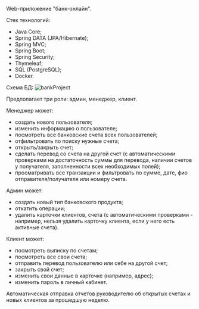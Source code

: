 Web-приложение "банк-онлайн".

Стек технологий:
- Java Core;
- Spring DATA (JPA/Hibernate);
- Spring MVC;
- Spring Boot;
- Spring Security;
- Thymeleaf;
- SQL (PostgreSQL);
- Docker.

Схема БД:
![bankProject](https://github.com/Anna-Lebedinskaya/bankOnline/assets/112424502/a158dc8a-2017-47cd-bf2c-57998382c489)

Предполагает три роли: админ, менеджер, клиент.

Менеджер может:
- создать нового пользователя;
- изменить информацию о пользователе;
- посмотреть все банковские счета всех пользователей;
- отфильтровать по поиску нужные счета;
- открыть/закрыть счет;
- сделать перевод со счета на другой счет (с автоматическими проверками на достаточность суммы для перевода, наличии счетов у получателя, заполненности всех необходимых полей);
- просматривать все транзакции и фильтровать по сумме, дате, фио отправителя/получателя или номеру счета.

Админ может:
- создать новый тип банковского продукта;
- откатить операции;
- удалить карточки клиентов, счета (с автоматическими проверками - например, нельзя удалить карточку клиента, если у него есть активные счета).

Клиент может:
- посмотреть выписку по счетам;
- посмотреть все свои счета;
- отправить перевод пользователю или себе на другой счет;
- закрыть свой счет;
- изменить свои данные в карточке (например, адрес);
- изменить пароль в личный кабинет.

Автоматическая отправка отчетов руководителю об открытых счетах и новых клиентов за прошедшую неделю.
